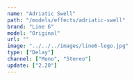 ```yaml
---
name: "Adriatic Swell"
path: "/models/effects/adriatic-swell"
brand: "Line 6"
model: "Original"
url: ""
image: "../../../images/line6-logo.jpg"
type: ["Delay"]
channel: ["Mono", "Stereo"]
update: ["2.20"]
---
```

